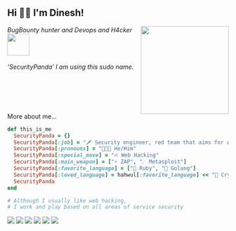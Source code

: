<h2> Hi 👋🏼 I'm Dinesh!</h2>
<img align='right' src="#" width="200">
<p><em>BugBounty hunter and Devops and H4cker <img src="https://github.com/hahwul/hahwul/assets/13212227/af41f7bf-5b41-42dd-aed3-8560a6e3187d" width="50"><br><br>
  ‘SecurityPanda’ I am using this sudo name.
</em></p>
<br><br><br><br>

More about me...

```ruby
def this_is_me
  SecurityPanda = {}
  SecurityPanda[:job] = "🗡 Security engineer, red team that aims for a purple team"
  SecurityPanda[:pronouns] = "🧑🏽‍💻 He/Him"
  SecurityPanda[:special_move] = "🔥 Web Hacking"
  SecurityPanda[:main_weapon] = ["⚡️ ZAP", "☄️ Metasploit"]
  SecurityPanda[:favorite_language] = ["💎 Ruby", "🐹 Golang"]
  SecurityPanda[:loved_language] = hahwul[:favorite_language] << "💎 Crystal"
  SecurityPanda
end

# Although I usually like web hacking, 
# I work and play based on all areas of service security
```

![](https://img.shields.io/badge/Ruby-CC342D?style=for-the-badge&logo=ruby&logoColor=white)
![](https://img.shields.io/badge/Ruby_on_Rails-CC0000?style=for-the-badge&logo=ruby-on-rails&logoColor=white)
![](https://img.shields.io/badge/Crystal-000000?style=for-the-badge&logo=crystal&logoColor=white)
![](https://img.shields.io/badge/Go-00ADD8?style=for-the-badge&logo=go&logoColor=white)
![](https://img.shields.io/badge/Metasploit-2596CD?style=for-the-badge&logo=metasploit&logoColor=white)
![](https://img.shields.io/badge/ZAP-00549E?style=for-the-badge&logo=zap&logoColor=white)
